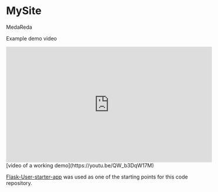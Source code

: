 # MySite

MedaReda

Example demo video
<html>
<iframe width="560" height="315" src="https://www.youtube.com/embed/QW_b3DqW17M?rel=0" frameborder="0" gesture="media" allow="encrypted-media" allowfullscreen></iframe>
[video of a working demo](https://youtu.be/QW_b3DqW17M)
</html>


[Flask-User-starter-app](https://github.com/lingthio/Flask-User-starter-app) was used as one of the starting points for this code repository.

